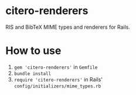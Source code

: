 citero-renderers
===============

RIS and BibTeX MIME types and renderers for Rails.

How to use
==========

  1. `gem 'citero-renderers'` in `Gemfile`
  2. `bundle install`
  3. `require 'citero-renderers'` in Rails' `config/initializers/mime_types.rb`
